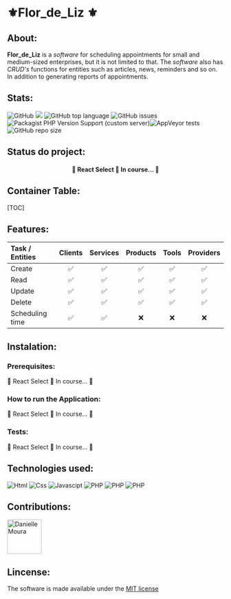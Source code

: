 # :fleur_de_lis:Flor_de_Liz :fleur_de_lis:



## About:

__Flor_de_Liz__ is a *software* for scheduling appointments for small and medium-sized enterprises, but it is not limited to that. The *software* also has *CRUD's* functions for entities such as articles, news, reminders and so on. In addition to generating reports of appointments.

## Stats:

![GitHub](https://img.shields.io/github/license/italo-carvavalho/Development-studies)	![](https://img.shields.io/github/languages/count/italo-carvavalho/Development-studies)	![GitHub top language](https://img.shields.io/github/languages/top/italo-carvavalho/Development-studies)	![GitHub issues](https://img.shields.io/github/issues/italo-carvavalho/Development-studies)	![Packagist PHP Version Support (custom server)](https://img.shields.io/packagist/php-v/italo-carvavalho/Development-studies)![AppVeyor tests](https://img.shields.io/appveyor/tests/italo-carvavalho/Development-studies)	![GitHub repo size](https://img.shields.io/github/repo-size/italo-carvavalho/Development-studies?color=grey)

## Status do project:



<h4 align="center">  🚧  React Select 🚀 In course...  🚧 </h4>



## Container Table:

[TOC]

## Features:

| Task / Entities |       Clients       |        Services        |       Products       |       Tools       |       Providers       |
| :- | :-: | :-: | :-: | :-: | :-: |
| Create | :white_check_mark: | :white_check_mark: | :white_check_mark: | :white_check_mark: | :white_check_mark: |
| Read | :white_check_mark: | :white_check_mark: | :white_check_mark: | :white_check_mark: | :white_check_mark: |
| Update | :white_check_mark: | :white_check_mark: | :white_check_mark: | :white_check_mark: | :white_check_mark: |
| Delete | :white_check_mark: | :white_check_mark: | :white_check_mark: | :white_check_mark: | :white_check_mark: |
| Scheduling time | :white_check_mark: | :white_check_mark: | :x: |        :x:         | :x: |

## Instalation:

### Prerequisites:

🚧  React Select 🚀 In course...  🚧

### How to run the Application:

🚧  React Select 🚀 In course...  🚧

### Tests:

🚧  React Select 🚀 In course...  🚧

## Technologies used:

![Html](https://img.shields.io/badge/-HTML5-333333?style=flat&logo=Html5&logoColor)	![Css](https://img.shields.io/badge/-CSS-333333?style=flat&logo=CSS3&logoColor=007396)	![Javascipt](https://img.shields.io/badge/-Javascript-333333?style=flat&logo=Javascript&logoColor)	![PHP](https://img.shields.io/badge/-PHP-333333?style=flat&logo=PHP&logoColor)	![PHP](https://img.shields.io/badge/-MySQL-333333?style=flat&logo=MYSQL&logoColor=ffffff)	![PHP](https://img.shields.io/badge/-Linux-333333?style=flat&logo=linux&logoColor)

## Contributions:

[<img src ="https://user-images.githubusercontent.com/61188461/154591422-87b33338-5edc-4f6e-b9a1-d0a3bf2364fe.jpeg" alt="Danielle Moura" style="width:80px;height:80px">](https://github.com/Danpam12)

## Lincense:

The software is made available under the [MIT license]( http://en.m.wikipedia.org/wiki/MIT_License)

